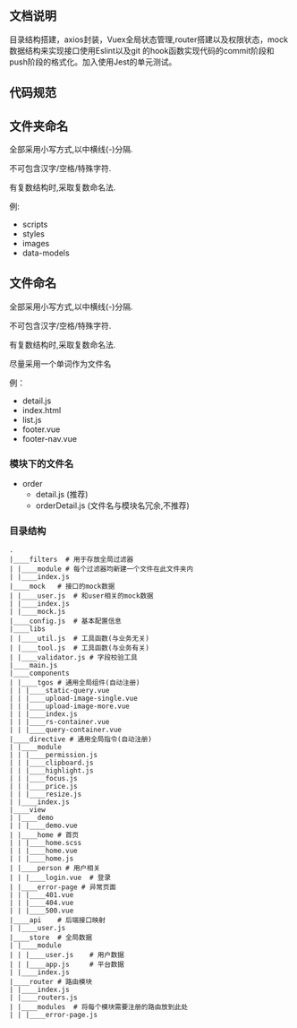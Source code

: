 ## 文档说明

目录结构搭建，axios封装，Vuex全局状态管理,router搭建以及权限状态，mock数据结构来实现接口使用Eslint以及git
的hook函数实现代码的commit阶段和push阶段的格式化。加入使用Jest的单元测试。

## 代码规范

## 文件夹命名

全部采用小写方式,以中横线(-)分隔.

不可包含汉字/空格/特殊字符.

有复数结构时,采取复数命名法.

例: 
+ scripts
+ styles
+ images
+ data-models

## 文件命名

全部采用小写方式,以中横线(-)分隔.

不可包含汉字/空格/特殊字符.

有复数结构时,采取复数命名法.

尽量采用一个单词作为文件名

例：

+ detail.js
+ index.html
+ list.js
+ footer.vue
+ footer-nav.vue

### 模块下的文件名

+ order
    + detail.js  (推荐)
    + orderDetail.js (文件名与模块名冗余,不推荐)



### 目录结构

```shell
.
|____filters  # 用于存放全局过滤器
| |____module # 每个过滤器均新建一个文件在此文件夹内
| |____index.js
|____mock   # 接口的mock数据
| |____user.js  # 和user相关的mock数据
| |____index.js
| |____mock.js
|____config.js  # 基本配置信息
|____libs
| |____util.js  # 工具函数(与业务无关)
| |____tool.js  # 工具函数(与业务有关)
| |____validator.js # 字段校验工具
|____main.js
|____components
| |____tgos # 通用全局组件(自动注册)
| | |____static-query.vue
| | |____upload-image-single.vue
| | |____upload-image-more.vue
| | |____index.js
| | |____rs-container.vue
| | |____query-container.vue
|____directive # 通用全局指令(自动注册)
| |____module
| | |____permission.js
| | |____clipboard.js
| | |____highlight.js
| | |____focus.js
| | |____price.js
| | |____resize.js
| |____index.js
|____view
| |____demo
| | |____demo.vue
| |____home # 首页
| | |____home.scss
| | |____home.vue
| | |____home.js
| |____person # 用户相关
| | |____login.vue  # 登录
| |____error-page # 异常页面
| | |____401.vue
| | |____404.vue
| | |____500.vue
|____api    # 后端接口映射
| |____user.js
|____store  # 全局数据
| |____module
| | |____user.js    # 用户数据
| | |____app.js     # 平台数据
| |____index.js
|____router # 路由模块
| |____index.js
| |____routers.js
| |____modules  # 将每个模块需要注册的路由放到此处
| | |____error-page.js
```
